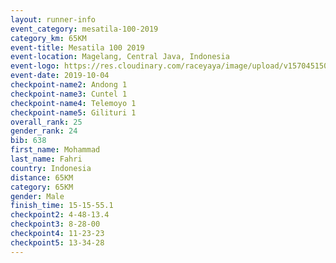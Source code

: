 ```yaml
---
layout: runner-info 
event_category: mesatila-100-2019 
category_km: 65KM 
event-title: Mesatila 100 2019 
event-location: Magelang, Central Java, Indonesia 
event-logo: https://res.cloudinary.com/raceyaya/image/upload/v1570451507/logo/mesastila100_jin7bl.jpg 
event-date: 2019-10-04 
checkpoint-name2: Andong 1 
checkpoint-name3: Cuntel 1 
checkpoint-name4: Telemoyo 1 
checkpoint-name5: Gilituri 1 
overall_rank: 25
gender_rank: 24
bib: 638
first_name: Mohammad
last_name: Fahri
country: Indonesia
distance: 65KM
category: 65KM
gender: Male
finish_time: 15-15-55.1
checkpoint2: 4-48-13.4
checkpoint3: 8-28-00
checkpoint4: 11-23-23
checkpoint5: 13-34-28
---
```

